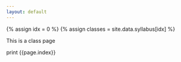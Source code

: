 ```yaml
---
layout: default
---
```


{% assign idx = 0 %}
{% assign classes = site.data.syllabus[idx] %}

This is a class page

print {{page.index}}
